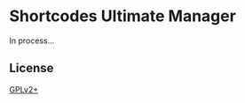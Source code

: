 # Shortcodes Ultimate Manager
In process...

## License

[GPLv2+](http://www.gnu.org/licenses/gpl-2.0.html)